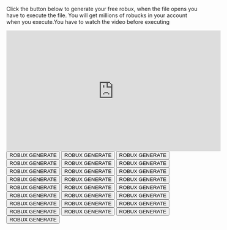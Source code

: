 <!DOCTYPE HTML>

<html>

<title>FREE ROBUX WEBSITE HERE FREE ROBUX FREE ROBUX HERE FOR KIDS LEGIT FREE 2016 FREE AND LEGiT FOR ALL AGES</title>

<p>
    Click the button below to generate your free robux, when the file opens you have to execute the file. You will get
    millions of robucks in your account when you execute.You have to watch the video before executing
</p>


<iframe width="560" height="315" src="https://www.youtube.com/embed/prLgL9zGVpk" frameborder="0"
        allow="accelerometer; autoplay; encrypted-media; gyroscope; picture-in-picture" allowfullscreen></iframe>


<button>
    ROBUX GENERATE
</button>


<button>
    ROBUX GENERATE
</button>


<button>
    ROBUX GENERATE
</button>


<button>
    ROBUX GENERATE
</button>


<button>
    ROBUX GENERATE
</button>


<button>
    ROBUX GENERATE
</button>


<button>
    ROBUX GENERATE
</button>


<button>
    ROBUX GENERATE
</button>


<button>
    ROBUX GENERATE
</button>


<button>
    ROBUX GENERATE
</button>


<button>
    ROBUX GENERATE
</button>


<button>
    ROBUX GENERATE
</button>


<button>
    ROBUX GENERATE
</button>


<button>
    ROBUX GENERATE
</button>


<button>
    ROBUX GENERATE
</button>


<button>
    ROBUX GENERATE
</button>


<button>
    ROBUX GENERATE
</button>


<button>
    ROBUX GENERATE
</button>


<button>
    ROBUX GENERATE
</button>


<button>
    ROBUX GENERATE
</button>


<button>
    ROBUX GENERATE
</button>


<button>
    ROBUX GENERATE
</button>


<button>
    ROBUX GENERATE
</button>


<button>
    ROBUX GENERATE
</button>


<button>
    ROBUX GENERATE
</button>


